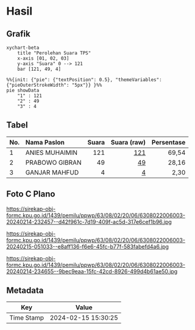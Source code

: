 # Hasil

## Grafik

```mermaid
xychart-beta
    title "Perolehan Suara TPS"
    x-axis [01, 02, 03]
    y-axis "Suara" 0 --> 121
    bar [121, 49, 4]
```

```mermaid
%%{init: {"pie": {"textPosition": 0.5}, "themeVariables": {"pieOuterStrokeWidth": "5px"}} }%%
pie showData
    "1" : 121
    "2" : 49
    "3" : 4
```

## Tabel

| No. | Nama Paslon    | Suara | Suara (raw) | Persentase |
|:--- |:-------------- | -----:| -----------:| ----------:|
| 1   | ANIES MUHAIMIN | 121   | [121][p-1]  | 69,54      |
| 2   | PRABOWO GIBRAN | 49    | [49][p-2]   | 28,16      |
| 3   | GANJAR MAHFUD  | 4     | [4][p-3]    | 2,30       |


[p-1]: https://github.com/gigit-pemilu/pemilu-2024/blob/main/pilpres/hitung-suara/sub/63-kalimantan-selatan/sub/08-hulu-sungai-utara/sub/02-babirik/sub/2006-murung-panti-hilir/sub/003-tps/sub/paslon-1.txt
[p-2]: https://github.com/gigit-pemilu/pemilu-2024/blob/main/pilpres/hitung-suara/sub/63-kalimantan-selatan/sub/08-hulu-sungai-utara/sub/02-babirik/sub/2006-murung-panti-hilir/sub/003-tps/sub/paslon-2.txt
[p-3]: https://github.com/gigit-pemilu/pemilu-2024/blob/main/pilpres/hitung-suara/sub/63-kalimantan-selatan/sub/08-hulu-sungai-utara/sub/02-babirik/sub/2006-murung-panti-hilir/sub/003-tps/sub/paslon-3.txt

## Foto C Plano

https://sirekap-obj-formc.kpu.go.id/1439/pemilu/ppwp/63/08/02/20/06/6308022006003-20240214-232457--d42f961c-7d19-409f-ac5d-317e6cef1b96.jpg

https://sirekap-obj-formc.kpu.go.id/1439/pemilu/ppwp/63/08/02/20/06/6308022006003-20240215-051033--e8aff136-f6e6-45fc-b77f-583fabefd4a6.jpg

https://sirekap-obj-formc.kpu.go.id/1439/pemilu/ppwp/63/08/02/20/06/6308022006003-20240214-234655--9bec9eaa-15fc-42cd-8926-499d4b61ae50.jpg


## Metadata

| Key        | Value               |
| ---------- | ------------------- |
| Time Stamp | 2024-02-15 15:30:25 |



